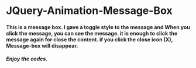 # JQuery-Animation-Message-Box
#### This is a message box. I gave a toggle style to the message and When you click the message, you can see the message. it is enough to click the message again for close the content. if you click the close icon (X), Message-box will disappear.

##### Enjoy the codes.
